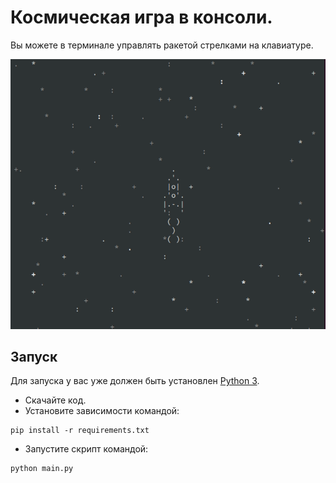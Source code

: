 # Космическая игра в консоли.

Вы можете в терминале управлять ракетой стрелками на клавиатуре.

![gif](media/space_game.gif)

## Запуск

Для запуска у вас уже должен быть установлен [Python 3](https://www.python.org/downloads/release/python-379/).

- Скачайте код.
- Установите зависимости командой:
```
pip install -r requirements.txt
```
- Запустите скрипт командой: 
```
python main.py
```
